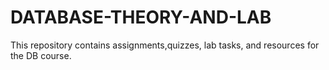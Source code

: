 # DATABASE-THEORY-AND-LAB
This repository contains assignments,quizzes, lab tasks, and resources for the DB course. 
